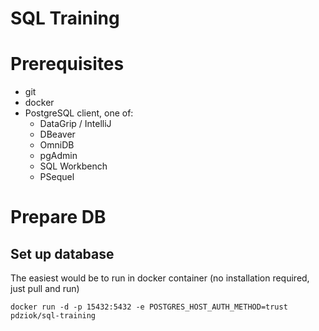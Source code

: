 # SQL Training

# Prerequisites

* git
* docker
* PostgreSQL client, one of:
  * DataGrip / IntelliJ
  * DBeaver
  * OmniDB
  * pgAdmin
  * SQL Workbench
  * PSequel
  
# Prepare DB

## Set up database

The easiest would be to run in docker container (no installation required, just pull and run) 

`docker run -d -p 15432:5432 -e POSTGRES_HOST_AUTH_METHOD=trust pdziok/sql-training`
